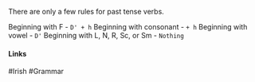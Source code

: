 There are only a few rules for past tense verbs.

Beginning with F - `D' + h`
Beginning with consonant - `+ h`
Beginning with vowel - `D'`
Beginning with L, N, R, Sc, or Sm - `Nothing`

#### Links
#Irish #Grammar 
